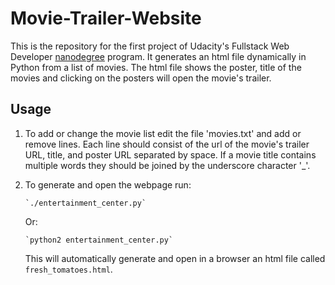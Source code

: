 # Movie-Trailer-Website

This is the repository for the first project of Udacity's Fullstack Web Developer
[nanodegree](https://www.udacity.com/course/full-stack-web-developer-nanodegree--nd004)
program. It generates an html file dynamically in Python from a list of movies. The
html file shows the poster, title of the movies and clicking on the posters will open
the movie's trailer.

## Usage

1.  To add or change the movie list edit the file 'movies.txt' and add or remove lines.
    Each line should consist of the url of the movie's trailer URL, title, and poster URL
    separated by space. If a movie title contains multiple words they should be joined by
    the underscore character '\_'.

2.  To generate and open the webpage run:

        `./entertainment_center.py`

    Or:
        
        `python2 entertainment_center.py`
   
    This will automatically generate and open in a browser an html file called
    `fresh_tomatoes.html`.
 
